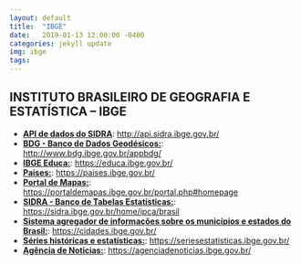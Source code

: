 ```yaml
---
layout: default
title:  "IBGE"
date:   2019-01-13 12:00:00 -0400
categories: jekyll update
img: ibge
tags:
---
```


## INSTITUTO BRASILEIRO DE GEOGRAFIA E ESTATÍSTICA – IBGE

- **[API de dados do SIDRA](http://api.sidra.ibge.gov.br/)**: http://api.sidra.ibge.gov.br/
- **[BDG - Banco de Dados Geodésicos:](http://www.bdg.ibge.gov.br/appbdg/)**: http://www.bdg.ibge.gov.br/appbdg/
- **[IBGE Educa:](https://educa.ibge.gov.br/)**: https://educa.ibge.gov.br/
- **[Países:](https://paises.ibge.gov.br/)**: https://paises.ibge.gov.br/
- **[Portal de Mapas:](https://portaldemapas.ibge.gov.br/portal.php#homepage)**: https://portaldemapas.ibge.gov.br/portal.php#homepage
- **[SIDRA - Banco de Tabelas Estatísticas:](https://sidra.ibge.gov.br/home/ipca/brasil)**: https://sidra.ibge.gov.br/home/ipca/brasil
- **[Sistema agregador de informações sobre os municípios e estados do Brasil:](https://cidades.ibge.gov.br/)**: https://cidades.ibge.gov.br/
- **[Séries históricas e estatísticas:](https://seriesestatisticas.ibge.gov.br/)**: https://seriesestatisticas.ibge.gov.br/
- **[Agência de Noticias:](https://agenciadenoticias.ibge.gov.br/)**: https://agenciadenoticias.ibge.gov.br/